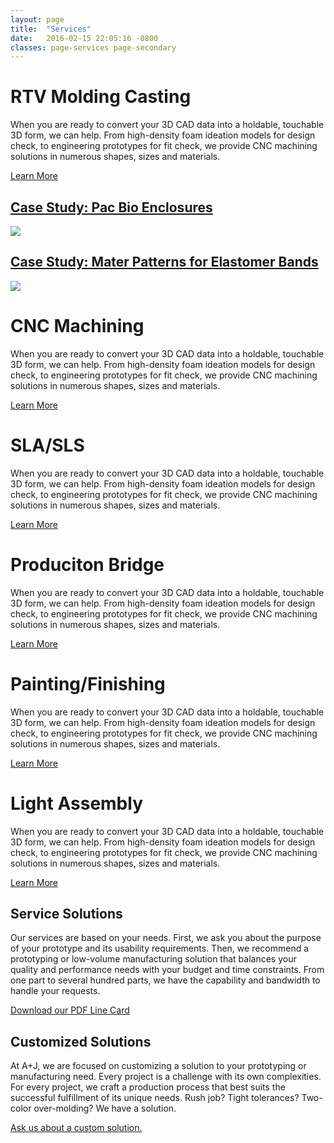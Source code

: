 ```yaml
---
layout: page
title:  "Services"
date:   2016-02-15 22:05:16 -0800
classes: page-services page-secondary
---
```

<div class="section-content">
  <div class="accordion">
    <div class="accordion-slide" data-toggle="slide-open">
      <h1 class="section-headline">RTV Molding Casting</h1>
      <div class="slide-content">
        <p>When you are ready to convert your 3D CAD data into a holdable, touchable 3D form, we can help. From high-density foam ideation models for design check, to engineering prototypes for fit check, we provide CNC machining solutions in numerous shapes, sizes and materials.</p>
        <p><a href="#" title="">Learn More</a></p>
        <div class="grid">
          <div class="grid-meta">
            <h2 class="grid-title">
              <a href="#" class="title-link">Case Study: Pac Bio Enclosures</a>
            </h2>
          </div>
          <div class="grid-image">
            <img src="//placehold.it/300x300" class="media-image">
          </div>
        </div>
        <div class="grid">
          <div class="grid-meta">
            <h2 class="grid-title">
              <a href="#" class="title-link">Case Study: Mater Patterns for Elastomer Bands</a>
            </h2>
          </div>
          <div class="grid-image">
            <img src="//placehold.it/300x300" class="media-image">
          </div>
        </div>
      </div>
    </div>
    <div class="accordion-slide" data-toggle="slide-closed">
      <h1 class="section-headline">CNC Machining</h1>
      <div class="slide-content">
        <p>When you are ready to convert your 3D CAD data into a holdable, touchable 3D form, we can help. From high-density foam ideation models for design check, to engineering prototypes for fit check, we provide CNC machining solutions in numerous shapes, sizes and materials.</p>
        <p><a href="#" title="">Learn More</a></p>
      </div>
    </div>
    <div class="accordion-slide" data-toggle="slide-closed">
      <h1 class="section-headline">SLA/SLS</h1>
      <div class="slide-content">
        <p>When you are ready to convert your 3D CAD data into a holdable, touchable 3D form, we can help. From high-density foam ideation models for design check, to engineering prototypes for fit check, we provide CNC machining solutions in numerous shapes, sizes and materials.</p>
        <p><a href="#" title="">Learn More</a></p>
      </div>
    </div>
    <div class="accordion-slide" data-toggle="slide-closed">
      <h1 class="section-headline">Produciton Bridge</h1>
      <div class="slide-content">
        <p>When you are ready to convert your 3D CAD data into a holdable, touchable 3D form, we can help. From high-density foam ideation models for design check, to engineering prototypes for fit check, we provide CNC machining solutions in numerous shapes, sizes and materials.</p>
        <p><a href="#" title="">Learn More</a></p>
      </div>
    </div>
    <div class="accordion-slide" data-toggle="slide-closed">
      <h1 class="section-headline">Painting/Finishing</h1>
      <div class="slide-content">
        <p>When you are ready to convert your 3D CAD data into a holdable, touchable 3D form, we can help. From high-density foam ideation models for design check, to engineering prototypes for fit check, we provide CNC machining solutions in numerous shapes, sizes and materials.</p>
        <p><a href="#" title="">Learn More</a></p>
      </div>
    </div>
    <div class="accordion-slide" data-toggle="slide-closed">
      <h1 class="section-headline">Light Assembly</h1>
      <div class="slide-content">
        <p>When you are ready to convert your 3D CAD data into a holdable, touchable 3D form, we can help. From high-density foam ideation models for design check, to engineering prototypes for fit check, we provide CNC machining solutions in numerous shapes, sizes and materials.</p>
        <p><a href="#" title="">Learn More</a></p>
      </div>
    </div>
  </div>
</div>
<aside class="page-meta">
  <h1 class="section-headline">Service Solutions</h1>
  <p>Our services are based on your needs. First, we ask you about the purpose of your prototype and its usability requirements. Then, we recommend a prototyping or low-volume manufacturing solution that balances your quality and performance needs with your budget and time constraints. From one part to several hundred parts, we have the capability and bandwidth to handle your requests.</p>
  <p><a href="#" title="">Download our PDF Line Card</a></p>
  <h1 class="section-headline">Customized Solutions</h1>
  <p>At A+J, we are focused on customizing a solution to your prototyping or manufacturing need. Every project is a challenge with its own complexities. For every project, we craft a production process that best suits the successful fulfillment of its unique needs. Rush job? Tight tolerances? Two-color over-molding? We have a solution.</p>
  <p><a href="#" title="">Ask us about a custom solution.</a></p>
</aside>
